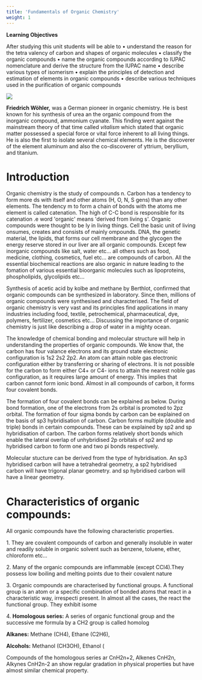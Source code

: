 ```yaml
---
title: 'Fundamentals of Organic Chemistry'
weight: 1
---
```


  

**Learning Objectives**

After studying this unit students will be able to
• understand the reason for the tetra valency of
carbon and shapes of organic molecules
• classify the organic compounds
• name the organic compounds according to
IUPAC nomenclature and derive the structure
from the IUPAC name
• describe various types of isomerism
• explain the principles of detection and estimation
of elements in organic compounds
• describe various techniques used in the
purification of organic compounds

![](s62.png)

**Friedrich Wöhler,** was a German pioneer in organic chemistry. He is best known for his synthesis of urea an the organic compound from the inorganic compound, ammonium cyanate. This finding went against the mainstream theory of that time called _vitalism_ which stated that organic matter possessed a special force or vital force inherent to all living things. He is also the first to isolate several chemical elements. He is the discoverer of the element aluminum and also the co-discoverer of yttrium, beryllium, and titanium.  



# Introduction

Organic chemistry is the study of compounds n. Carbon has a tendency to form more ds with itself and other atoms (H, O, N, S gens) than any other elements. The tendency m to form a chain of bonds with the atoms me element is called catenation. The high of C-C bond is responsible for its catenation .e word 'organic' means 'derived from living s'. Organic compounds were thought to be ly in living things. Cell the basic unit of living onsumes, creates and consists of mainly ompounds. DNA, the genetic material, the lipids, that forms our cell membrane and the glycogen the energy reserve stored in our liver are all organic compounds. Except few inorganic compounds like salt, water etc... all others such as food, medicine, clothing, cosmetics, fuel etc... are compounds of carbon. All the essential biochemical reactions are also organic in nature leading to the fomation of various essential bioorganic molecules such as lipoproteins, phospholipids, glycolipids etc...

Synthesis of acetic acid by kolbe and methane by Berthlot, confirmed that organic compounds can be synthesized in laboratory. Since then, millions of organic compounds were synthesised and characterised. The field of organic chemistry is very vast and its principles find applications in many industries including food, textile, petrochemical, pharmaceutical, dye, polymers, fertilizer, cosmetics etc... Discussing the importance of organic chemistry is just like describing a drop of water in a mighty ocean.

The knowledge of chemical bonding and molecular structure will help in understanding the properties of organic compounds. We know that, the carbon has four valance electrons and its ground state electronic configuration is 1s2 2s2 2p2. An atom can attain noble gas electronic configuration either by transferring or sharing of electrons. It is not possible for the carbon to form either C4+ or C4- ions to attain the nearest noble gas configuration, as it requires large amount of energy. This implies that carbon cannot form ionic bond. Almost in all compounds of carbon, it forms four covalent bonds.  

The formation of four covalent bonds can be explained as below. During bond formation, one of the electrons from 2s orbital is promoted to 2pz orbital. The formation of four sigma bonds by carbon can be explained on the basis of sp3 hybridisation of carbon. Carbon forms multiple (double and triple) bonds in certain compounds. These can be explained by sp2 and sp hybridisation of carbon. The carbon forms relatively short bonds which enable the lateral overlap of unhybridised 2p orbitals of sp2 and sp hybridised carbon to form one and two pi bonds respectively.

Molecular stucture can be derived from the type of hybridisation. An sp3 hybridised carbon will have a tetrahedral geometry, a sp2 hybridised carbon will have trigonal planar geometry. and sp hybridised carbon will have a linear geometry.

# Characteristics of organic compounds:

All organic compounds have the following characteristic properties.

1\. They are covalent compounds of carbon and generally insoluble in water and readily soluble in organic solvent such as benzene, toluene, ether, chloroform etc...

2\. Many of the organic compounds are inflammable (except CCl4).They possess low boiling and melting points due to their covalent nature

3\. Organic compounds are characterised by functional groups. A functional group is an atom or a specific combination of bonded atoms that react in a characteristic way, irrespecti present. In almost all the cases, the react the functional group. They exhibit isome

4\. **Homologous series:** A series of organic functional group and the successive me formula by a CH2 group is called homolog

**Alkanes:** Methane (CH4), Ethane (C2H6),

**Alcohols:** Methanol (CH3OH), Ethanol (

Compounds of the homologous series ar CnH2n+2, Alkenes CnH2n, Alkynes CnH2n-2 an show regular gradation in physical properties but have almost similar chemical property.






